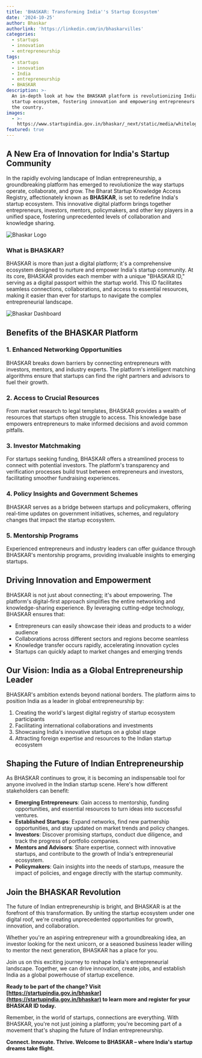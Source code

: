 ```yaml
---
title: 'BHASKAR: Transforming India''s Startup Ecosystem'
date: '2024-10-25'
author: Bhaskar
authorlink: 'https://linkedin.com/in/bhaskarvilles'
categories:
  - startups
  - innovation
  - entrepreneurship
tags:
  - startups
  - innovation
  - India
  - entrepreneurship
  - BHASKAR
description: >-
  An in-depth look at how the BHASKAR platform is revolutionizing India's
  startup ecosystem, fostering innovation and empowering entrepreneurs across
  the country.
images:
  - >-
    https://www.startupindia.gov.in/bhaskar/_next/static/media/whitelogo.d3a59805.png
featured: true
---
```


## A New Era of Innovation for India's Startup Community

In the rapidly evolving landscape of Indian entrepreneurship, a groundbreaking platform has emerged to revolutionize the way startups operate, collaborate, and grow. The Bharat Startup Knowledge Access Registry, affectionately known as **BHASKAR**, is set to redefine India's startup ecosystem. This innovative digital platform brings together entrepreneurs, investors, mentors, policymakers, and other key players in a unified space, fostering unprecedented levels of collaboration and knowledge sharing.

![Bhaskar Logo](https://www.startupindia.gov.in/bhaskar/_next/static/media/whitelogo.d3a59805.png)
### What is BHASKAR?

BHASKAR is more than just a digital platform; it's a comprehensive ecosystem designed to nurture and empower India's startup community. At its core, BHASKAR provides each member with a unique "BHASKAR ID," serving as a digital passport within the startup world. This ID facilitates seamless connections, collaborations, and access to essential resources, making it easier than ever for startups to navigate the complex entrepreneurial landscape.

![Bhaskar Dashboard](https://www.startupindia.gov.in/content/dam/invest-india/BannerImages/Startup-dis.png)

## Benefits of the BHASKAR Platform

### 1. Enhanced Networking Opportunities

BHASKAR breaks down barriers by connecting entrepreneurs with investors, mentors, and industry experts. The platform's intelligent matching algorithms ensure that startups can find the right partners and advisors to fuel their growth.

### 2. Access to Crucial Resources

From market research to legal templates, BHASKAR provides a wealth of resources that startups often struggle to access. This knowledge base empowers entrepreneurs to make informed decisions and avoid common pitfalls.

### 3. Investor Matchmaking

For startups seeking funding, BHASKAR offers a streamlined process to connect with potential investors. The platform's transparency and verification processes build trust between entrepreneurs and investors, facilitating smoother fundraising experiences.

### 4. Policy Insights and Government Schemes

BHASKAR serves as a bridge between startups and policymakers, offering real-time updates on government initiatives, schemes, and regulatory changes that impact the startup ecosystem.

### 5. Mentorship Programs

Experienced entrepreneurs and industry leaders can offer guidance through BHASKAR's mentorship programs, providing invaluable insights to emerging startups.

## Driving Innovation and Empowerment

BHASKAR is not just about connecting; it's about empowering. The platform's digital-first approach simplifies the entire networking and knowledge-sharing experience. By leveraging cutting-edge technology, BHASKAR ensures that:

- Entrepreneurs can easily showcase their ideas and products to a wider audience
- Collaborations across different sectors and regions become seamless
- Knowledge transfer occurs rapidly, accelerating innovation cycles
- Startups can quickly adapt to market changes and emerging trends

## Our Vision: India as a Global Entrepreneurship Leader

BHASKAR's ambition extends beyond national borders. The platform aims to position India as a leader in global entrepreneurship by:

1. Creating the world's largest digital registry of startup ecosystem participants
2. Facilitating international collaborations and investments
3. Showcasing India's innovative startups on a global stage
4. Attracting foreign expertise and resources to the Indian startup ecosystem

## Shaping the Future of Indian Entrepreneurship

As BHASKAR continues to grow, it is becoming an indispensable tool for anyone involved in the Indian startup scene. Here's how different stakeholders can benefit:

- **Emerging Entrepreneurs**: Gain access to mentorship, funding opportunities, and essential resources to turn ideas into successful ventures.
- **Established Startups**: Expand networks, find new partnership opportunities, and stay updated on market trends and policy changes.
- **Investors**: Discover promising startups, conduct due diligence, and track the progress of portfolio companies.
- **Mentors and Advisors**: Share expertise, connect with innovative startups, and contribute to the growth of India's entrepreneurial ecosystem.
- **Policymakers**: Gain insights into the needs of startups, measure the impact of policies, and engage directly with the startup community.

## Join the BHASKAR Revolution

The future of Indian entrepreneurship is bright, and BHASKAR is at the forefront of this transformation. By uniting the startup ecosystem under one digital roof, we're creating unprecedented opportunities for growth, innovation, and collaboration.

Whether you're an aspiring entrepreneur with a groundbreaking idea, an investor looking for the next unicorn, or a seasoned business leader willing to mentor the next generation, BHASKAR has a place for you.

Join us on this exciting journey to reshape India's entrepreneurial landscape. Together, we can drive innovation, create jobs, and establish India as a global powerhouse of startup excellence.

**Ready to be part of the change? Visit [https://startupindia.gov.in/bhaskar](https://startupindia.gov.in/bhaskar) to learn more and register for your BHASKAR ID today.**

Remember, in the world of startups, connections are everything. With BHASKAR, you're not just joining a platform; you're becoming part of a movement that's shaping the future of Indian entrepreneurship.

**Connect. Innovate. Thrive. Welcome to BHASKAR – where India's startup dreams take flight.**


